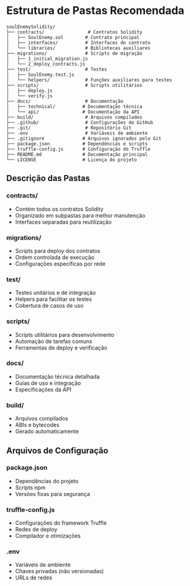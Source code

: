 # Estrutura de Pastas Recomendada

```
soulEnemySolidity/
├── contracts/                # Contratos Solidity
│   ├── SoulEnemy.sol        # Contrato principal
│   ├── interfaces/          # Interfaces do contrato
│   └── libraries/           # Bibliotecas auxiliares
├── migrations/              # Scripts de migração
│   ├── 1_initial_migration.js
│   └── 2_deploy_contracts.js
├── test/                    # Testes
│   ├── SoulEnemy.test.js
│   └── helpers/             # Funções auxiliares para testes
├── scripts/                 # Scripts utilitários
│   ├── deploy.js
│   └── verify.js
├── docs/                    # Documentação
│   ├── technical/          # Documentação técnica
│   └── api/                # Documentação da API
├── build/                   # Arquivos compilados
├── .github/                 # Configurações do GitHub
├── .git/                    # Repositório Git
├── .env                     # Variáveis de ambiente
├── .gitignore              # Arquivos ignorados pelo Git
├── package.json            # Dependências e scripts
├── truffle-config.js       # Configuração do Truffle
├── README.md               # Documentação principal
└── LICENSE                 # Licença do projeto
```

## Descrição das Pastas

### contracts/
- Contém todos os contratos Solidity
- Organizado em subpastas para melhor manutenção
- Interfaces separadas para reutilização

### migrations/
- Scripts para deploy dos contratos
- Ordem controlada de execução
- Configurações específicas por rede

### test/
- Testes unitários e de integração
- Helpers para facilitar os testes
- Cobertura de casos de uso

### scripts/
- Scripts utilitários para desenvolvimento
- Automação de tarefas comuns
- Ferramentas de deploy e verificação

### docs/
- Documentação técnica detalhada
- Guias de uso e integração
- Especificações da API

### build/
- Arquivos compilados
- ABIs e bytecodes
- Gerado automaticamente

## Arquivos de Configuração

### package.json
- Dependências do projeto
- Scripts npm
- Versões fixas para segurança

### truffle-config.js
- Configurações do framework Truffle
- Redes de deploy
- Compilador e otimizações

### .env
- Variáveis de ambiente
- Chaves privadas (não versionadas)
- URLs de redes 